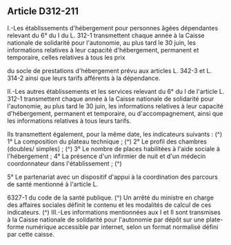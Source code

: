 ## Article D312-211

I.-Les établissements d'hébergement pour personnes âgées dépendantes relevant du 6° du I du L. 312-1
transmettent chaque année à la Caisse nationale de solidarité pour l'autonomie, au plus tard le 30 juin, les
informations relatives à leur capacité d'hébergement, permanent et temporaire, celles relatives à tous les prix

du socle de prestations d'hébergement prévu aux articles L. 342-3 et L. 314-2 ainsi que leurs tarifs afférents à
la dépendance.

II.-Les autres établissements et les services relevant du 6° du I de l'article L. 312-1 transmettent chaque
année à la Caisse nationale de solidarité pour l'autonomie, au plus tard le 30 juin, les informations relatives
à leur capacité d'hébergement, permanent et temporaire, ou d'accompagnement, ainsi que les informations
relatives à tous leurs tarifs.

Ils transmettent également, pour la même date, les indicateurs suivants : (^)
1° La composition du plateau technique ; (^)
2° Le profil des chambres (doubles/ simples) ; (^)
3° Le nombre de places habilitées à l'aide sociale à l'hébergement ;
4° La présence d'un infirmier de nuit et d'un médecin coordonnateur dans l'établissement ; (^)


5° Le partenariat avec un dispositif d'appui à la coordination des parcours de santé mentionné à l'article L.

6327-1 du code de la santé publique. (^)
Un arrêté du ministre en charge des affaires sociales définit le contenu et les modalités de calcul de ces
indicateurs. (^)
III.-Les informations mentionnées aux I et II sont transmises à la Caisse nationale de solidarité pour
l'autonomie par dépôt sur une plate-forme numérique accessible par internet, selon un format normalisé
défini par cette caisse.



